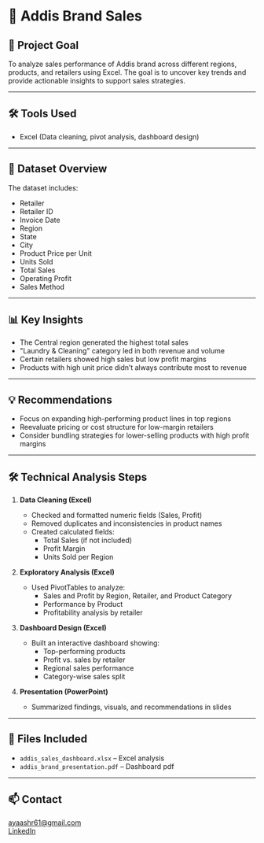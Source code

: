 # 🧢 Addis Brand Sales

## 🧠 Project Goal  
To analyze sales performance of Addis brand across different regions, products, and retailers using Excel. The goal is to uncover key trends and provide actionable insights to support sales strategies.

---

## 🛠️ Tools Used  
- Excel (Data cleaning, pivot analysis, dashboard design)

---

## 📄 Dataset Overview  
The dataset includes:
- Retailer
- Retailer ID
- Invoice Date
- Region
- State
- City
- Product	Price per Unit
- Units Sold
- Total Sales
- Operating Profit
- Sales Method

---

## 📊 Key Insights  
- The Central region generated the highest total sales  
- "Laundry & Cleaning" category led in both revenue and volume  
- Certain retailers showed high sales but low profit margins  
- Products with high unit price didn’t always contribute most to revenue

---

## 💡 Recommendations  
- Focus on expanding high-performing product lines in top regions  
- Reevaluate pricing or cost structure for low-margin retailers  
- Consider bundling strategies for lower-selling products with high profit margins

---

## 🛠️ Technical Analysis Steps

1. **Data Cleaning (Excel)**  
   - Checked and formatted numeric fields (Sales, Profit)  
   - Removed duplicates and inconsistencies in product names  
   - Created calculated fields:
     - Total Sales (if not included)  
     - Profit Margin  
     - Units Sold per Region

2. **Exploratory Analysis (Excel)**  
   - Used PivotTables to analyze:
     - Sales and Profit by Region, Retailer, and Product Category  
     - Performance by Product  
     - Profitability analysis by retailer

3. **Dashboard Design (Excel)**  
   - Built an interactive dashboard showing:
     - Top-performing products  
     - Profit vs. sales by retailer  
     - Regional sales performance  
     - Category-wise sales split

4. **Presentation (PowerPoint)**  
   - Summarized findings, visuals, and recommendations in slides

---

## 📁 Files Included  
- `addis_sales_dashboard.xlsx` – Excel analysis  
- `addis_brand_presentation.pdf` – Dashboard pdf

---

## 📫 Contact  
ayaashr61@gmail.com  
[LinkedIn](https://www.linkedin.com/in/aya-ashraf-)
